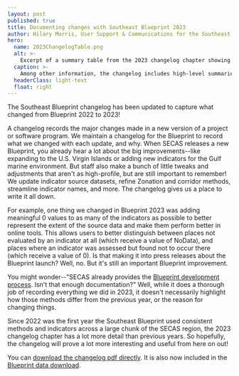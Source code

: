 ```yaml
---
layout: post
published: true
title: Documenting changes with Southeast Blueprint 2023
author: Hilary Morris, User Support & Communications for the Southeast Blueprint
hero:
  name: 2023ChangelogTable.png
  alt: >-
    Excerpt of a summary table from the 2023 changelog chapter showing which indicators have changed in Blueprint 2023.
  caption: >-
    Among other information, the changelog includes high-level summaries and detailed descriptions of the changes made to the indicators used in each new version of the Blueprint.
  headerClass: light-text
  float: right
---
```

The Southeast Blueprint changelog has been updated to capture what changed from Blueprint 2022 to 2023!

A changelog records the major changes made in a new version of a project or software program. We maintain a changelog for the Blueprint to record what we changed with each update, and why. When SECAS releases a new Blueprint, you already hear a lot about the big improvements--like expanding to the U.S. Virgin Islands or adding new indicators for the Gulf marine environment. But staff also make a bunch of little tweaks and adjustments that aren't as high-profile, but are still important to remember! We update indicator source datasets, refine Zonation and corridor methods, streamline indicator names, and more. The changelog gives us a place to write it all down.<!--more-->

For example, one thing we changed in Blueprint 2023 was adding meaningful 0 values to as many of the indicators as possible to better represent the extent of the source data and make them perform better in online tools. This allows users to better distinguish between places not evaluated by an indicator at all (which receive a value of NoData), and places where an indicator was assessed but found not to occur there (which receive a value of 0). Is that making it into press releases about the Blueprint launch? Well, no. But it's still an important Blueprint improvement.

You might wonder--"SECAS already provides the [Blueprint development process](https://www.sciencebase.gov/catalog/file/get/64f8da38d34ed30c20546a6a?name=Southeast_Blueprint_2023_Development_Process.pdf). Isn't that enough documentation?" Well, while it does a thorough job of recording everything we did in 2023, it doesn't necessarily highlight how those methods differ from the previous year, or the reason for changing things.

Since 2022 was the first year the Southeast Blueprint used consistent methods and indicators across a large chunk of the SECAS region, the 2023 changelog chapter has a lot more detail than previous years. So hopefully, the changelog will prove a lot more interesting and useful from here on out!

You can [download the changelog pdf directly](https://www.sciencebase.gov/catalog/file/get/5dc440b3e4b0695797584b9f?name=SE_Blueprint_Changelog.pdf). It is also now included in the [Blueprint data download](https://secassoutheast.org/blueprint-data-download).
